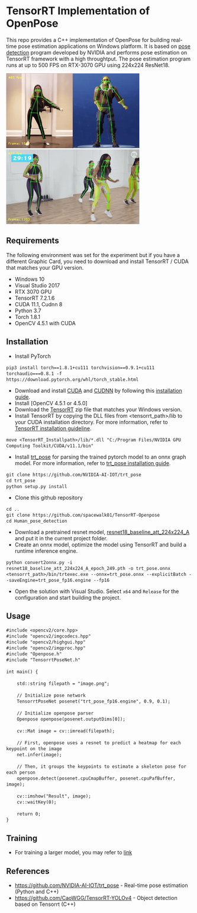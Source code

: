 # TensorRT Implementation of OpenPose
This repo provides a C++ implementation of OpenPose for building real-time pose estimation applications on Windows platform. It is based on [pose detection](https://github.com/NVIDIA-AI-IOT/trt_pose) program developed by NVIDIA and performs pose estimation on TensorRT framework with a high throughtput. The pose estimation program runs at up to 500 FPS on RTX-3070 GPU using 224x224 ResNet18. 

![example-gif-1](results/test1.gif)
![example-gif-2](results/test2.gif)

## Requirements
The following environment was set for the experiment but if you have a different Graphic Card, you need to download and install TensorRT / CUDA that matches your GPU version.
- Windows 10
- Visual Studio 2017
- RTX 3070 GPU
- TensorRT 7.2.1.6
- CUDA 11.1, Cudnn 8
- Python 3.7
- Torch 1.8.1
- OpenCV 4.5.1 with CUDA

## Installation
- Install PyTorch 
```
pip3 install torch==1.8.1+cu111 torchvision==0.9.1+cu111 torchaudio===0.8.1 -f https://download.pytorch.org/whl/torch_stable.html
```
- Download and install [CUDA](https://developer.nvidia.com/cuda-11.1.0-download-archive) and [CUDNN](https://developer.nvidia.com/cudnn) by following this [installation guide](https://docs.nvidia.com/deeplearning/cudnn/install-guide/index.html).
- Install [OpenCV 4.5.1 or 4.5.0]
- Download the [TensorRT](https://developer.nvidia.com/nvidia-tensorrt-download) zip file that matches your Windows version.
- Install TensorRT by copying the DLL files from <tensorrt_path>/lib to your CUDA installation directory. For more information, refer to [TensorRT installation guideline](https://docs.nvidia.com/deeplearning/tensorrt/install-guide/index.html).
```
move <TensorRT_Installpath>/lib/*.dll "C:/Program Files/NVIDIA GPU Computing Toolkit/CUDA/v11.1/bin"
```
- Install [trt_pose](https://github.com/NVIDIA-AI-IOT/trt_pose) for parsing the trained pytorch model to an onnx graph model. For more information, refer to [trt_pose installation guide](https://github.com/haotian-liu/yolact_edge/blob/master/INSTALL.md).
```
git clone https://github.com/NVIDIA-AI-IOT/trt_pose
cd trt_pose
python setup.py install
```
- Clone this github repository 
```
cd ..
git clone https://github.com/spacewalk01/TensorRT-Openpose
cd Human_pose_detection
```
- Download a pretrained resnet model, [resnet18_baseline_att_224x224_A](https://drive.google.com/file/d/1XYDdCUdiF2xxx4rznmLb62SdOUZuoNbd/view) and put it in the current project folder.
- Create an onnx model, optimize the model using TensorRT and build a runtime inference engine.
```
python convert2onnx.py -i resnet18_baseline_att_224x224_A_epoch_249.pth -o trt_pose.onnx
<tensorrt_path>/bin/trtexec.exe --onnx=trt_pose.onnx --explicitBatch --saveEngine=trt_pose_fp16.engine --fp16
```
- Open the solution with Visual Studio. Select `x64` and `Release` for the configuration and start building the project. 

## Usage
```
#include <opencv2/core.hpp>
#include "opencv2/imgcodecs.hpp"
#include "opencv2/highgui.hpp"
#include "opencv2/imgproc.hpp"
#include "Openpose.h"
#include "TensorrtPoseNet.h"

int main() {

    std::string filepath = "image.png";
   
    // Initialize pose network
    TensorrtPoseNet posenet("trt_pose_fp16.engine", 0.9, 0.1);
    
    // Initialize openpose parser
    Openpose openpose(posenet.outputDims[0]);

    cv::Mat image = cv::imread(filepath);

    // First, openpose uses a resnet to predict a heatmap for each keypoint on the image
    net.infer(image);  

    // Then, it groups the keypoints to estimate a skeleton pose for each person
    openpose.detect(posenet.cpuCmapBuffer, posenet.cpuPafBuffer, image); 
    
    cv::imshow("Result", image);
    cv::waitKey(0);
      
    return 0;
}

```
## Training
- For training a larger model, you may refer to [link](https://docs.nvidia.com/isaac/isaac/packages/skeleton_pose_estimation/doc/2Dskeleton_pose_estimation.html)
## References
  - https://github.com/NVIDIA-AI-IOT/trt_pose - Real-time pose estimation (Python and C++)
  - https://github.com/CaoWGG/TensorRT-YOLOv4 - Object detection based on Tensorrt (C++)

